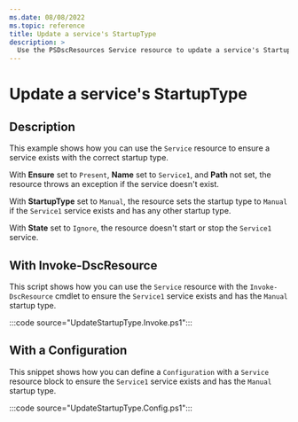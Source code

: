 ```yaml
---
ms.date: 08/08/2022
ms.topic: reference
title: Update a service's StartupType
description: >
  Use the PSDscResources Service resource to update a service's StartupType.
---
```


# Update a service's StartupType

## Description

This example shows how you can use the `Service` resource to ensure a service exists with the
correct startup type.

With **Ensure** set to `Present`, **Name** set to `Service1`, and **Path** not set, the resource
throws an exception if the service doesn't exist.

With **StartupType** set to `Manual`, the resource sets the startup type to `Manual` if the
`Service1` service exists and has any other startup type.

With **State** set to `Ignore`, the resource doesn't start or stop the `Service1` service.

## With Invoke-DscResource

This script shows how you can use the `Service` resource with the `Invoke-DscResource` cmdlet to
ensure the `Service1` service exists and has the `Manual` startup type.

:::code source="UpdateStartupType.Invoke.ps1":::

## With a Configuration

This snippet shows how you can define a `Configuration` with a `Service` resource block to ensure
the `Service1` service exists and has the `Manual` startup type.

:::code source="UpdateStartupType.Config.ps1":::
